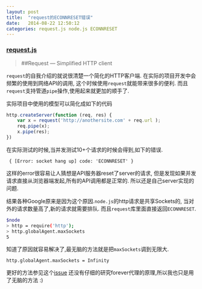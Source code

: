 ```yaml
---
layout: post
title:  "request的ECONNRESET错误"
date:   2014-08-22 12:50:12
categories: request.js node.js ECONNRESET
---
```


### [request.js](https://github.com/mikeal/request/)


>##Request — Simplified HTTP client

`request`的自我介绍的就说很清楚一个简化的HTTP客户端.
在实际的项目开发中会频繁的使用到网络API的调用,
这个时候使用`request`就能带来很多的便利.
而且`request`支持管道`pipe`操作,使用起来就更加的顺手了.

实际项目中使用的模型可以简化成如下的代码

``` js
http.createServer(function (req, res) {
    var x = request('http://anothersite.com' + req.url );
    req.pipe(x);
    x.pipe(res);
})
```

在实际测试的时候,当并发测试10+个请求的时候会得到,如下的错误.

```
 { [Error: socket hang up] code: 'ECONNRESET' }
```

这样的error很容易让人猜想是API服务器reset了server的请求,
但是发现如果并发请求直接从浏览器端发起,所有的API调用都是正常的.
所以还是自己server实现的问题.

结果各种Google原来是因为这个原因.`node.js`的http请求是共享Sockets的,
当对外的请求数量高了,新的请求就需要排队.
而且`request`库里面直接返回`ECONNRESET`.

```bash
$node
> http = require('http');
> http.globalAgent.maxSockets
5
```

知道了原因就容易解决了,最无脑的方法就是把`maxSockets`调到无限大.

```
http.globalAgent.maxSockets = Infinity
```

更好的方法参见这个[issue](https://github.com/mikeal/request/issues/142)
还没有仔细的研究forever代理的原理,所以我也只是用了无脑的方法 :)
